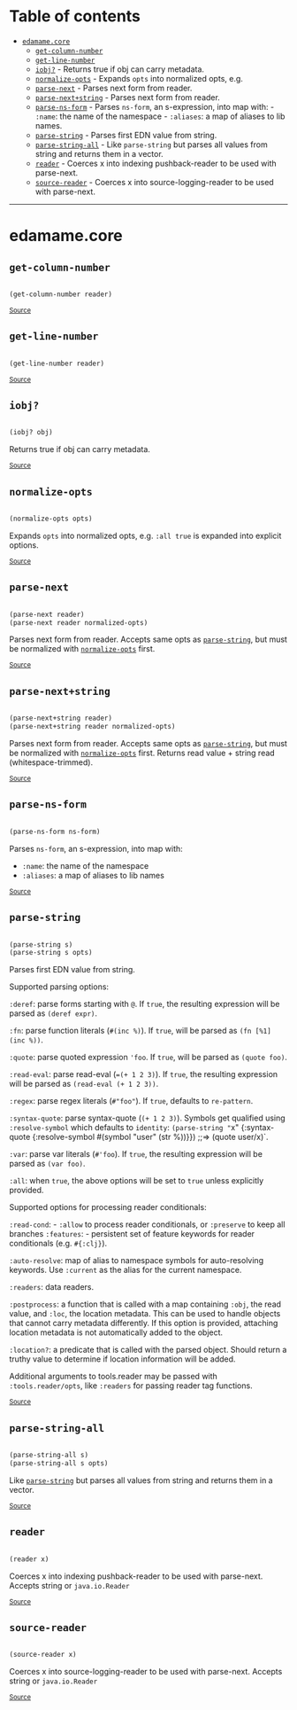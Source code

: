 # Table of contents
-  [`edamame.core`](#edamame.core) 
    -  [`get-column-number`](#edamame.core/get-column-number)
    -  [`get-line-number`](#edamame.core/get-line-number)
    -  [`iobj?`](#edamame.core/iobj?) - Returns true if obj can carry metadata.
    -  [`normalize-opts`](#edamame.core/normalize-opts) - Expands <code>opts</code> into normalized opts, e.g.
    -  [`parse-next`](#edamame.core/parse-next) - Parses next form from reader.
    -  [`parse-next+string`](#edamame.core/parse-next+string) - Parses next form from reader.
    -  [`parse-ns-form`](#edamame.core/parse-ns-form) - Parses <code>ns-form</code>, an s-expression, into map with: - <code>:name</code>: the name of the namespace - <code>:aliases</code>: a map of aliases to lib names.
    -  [`parse-string`](#edamame.core/parse-string) - Parses first EDN value from string.
    -  [`parse-string-all`](#edamame.core/parse-string-all) - Like <code>parse-string</code> but parses all values from string and returns them in a vector.
    -  [`reader`](#edamame.core/reader) - Coerces x into indexing pushback-reader to be used with parse-next.
    -  [`source-reader`](#edamame.core/source-reader) - Coerces x into source-logging-reader to be used with parse-next.

-----
# <a name="edamame.core">edamame.core</a>






## <a name="edamame.core/get-column-number">`get-column-number`</a><a name="edamame.core/get-column-number"></a>
``` clojure

(get-column-number reader)
```
<p><sub><a href="https://github.com/borkdude/edamame/blob/master/src/edamame/core.cljc#L90-L91">Source</a></sub></p>

## <a name="edamame.core/get-line-number">`get-line-number`</a><a name="edamame.core/get-line-number"></a>
``` clojure

(get-line-number reader)
```
<p><sub><a href="https://github.com/borkdude/edamame/blob/master/src/edamame/core.cljc#L87-L88">Source</a></sub></p>

## <a name="edamame.core/iobj?">`iobj?`</a><a name="edamame.core/iobj?"></a>
``` clojure

(iobj? obj)
```

Returns true if obj can carry metadata.
<p><sub><a href="https://github.com/borkdude/edamame/blob/master/src/edamame/core.cljc#L126-L131">Source</a></sub></p>

## <a name="edamame.core/normalize-opts">`normalize-opts`</a><a name="edamame.core/normalize-opts"></a>
``` clojure

(normalize-opts opts)
```

Expands `opts` into normalized opts, e.g. `:all true` is expanded
  into explicit options.
<p><sub><a href="https://github.com/borkdude/edamame/blob/master/src/edamame/core.cljc#L93-L97">Source</a></sub></p>

## <a name="edamame.core/parse-next">`parse-next`</a><a name="edamame.core/parse-next"></a>
``` clojure

(parse-next reader)
(parse-next reader normalized-opts)
```

Parses next form from reader. Accepts same opts as [`parse-string`](#edamame.core/parse-string),
  but must be normalized with [`normalize-opts`](#edamame.core/normalize-opts) first.
<p><sub><a href="https://github.com/borkdude/edamame/blob/master/src/edamame/core.cljc#L99-L112">Source</a></sub></p>

## <a name="edamame.core/parse-next+string">`parse-next+string`</a><a name="edamame.core/parse-next+string"></a>
``` clojure

(parse-next+string reader)
(parse-next+string reader normalized-opts)
```

Parses next form from reader. Accepts same opts as [`parse-string`](#edamame.core/parse-string),
  but must be normalized with [`normalize-opts`](#edamame.core/normalize-opts) first.
  Returns read value + string read (whitespace-trimmed).
<p><sub><a href="https://github.com/borkdude/edamame/blob/master/src/edamame/core.cljc#L114-L124">Source</a></sub></p>

## <a name="edamame.core/parse-ns-form">`parse-ns-form`</a><a name="edamame.core/parse-ns-form"></a>
``` clojure

(parse-ns-form ns-form)
```

Parses `ns-form`, an s-expression, into map with:
  - `:name`: the name of the namespace
  - `:aliases`: a map of aliases to lib names
<p><sub><a href="https://github.com/borkdude/edamame/blob/master/src/edamame/core.cljc#L133-L138">Source</a></sub></p>

## <a name="edamame.core/parse-string">`parse-string`</a><a name="edamame.core/parse-string"></a>
``` clojure

(parse-string s)
(parse-string s opts)
```

Parses first EDN value from string.

  Supported parsing options:

  `:deref`: parse forms starting with `@`. If `true`, the resulting
  expression will be parsed as `(deref expr)`.

  `:fn`: parse function literals (`#(inc %)`). If `true`, will be parsed as `(fn [%1] (inc %))`.

  `:quote`: parse quoted expression `'foo`. If `true`, will be parsed as `(quote foo)`.

  `:read-eval`: parse read-eval (`=(+ 1 2 3)`). If `true`, the
  resulting expression will be parsed as `(read-eval (+ 1 2 3))`.

  `:regex`: parse regex literals (`#"foo"`). If `true`, defaults to
  `re-pattern`.

  `:syntax-quote`: parse syntax-quote (`(+ 1 2 3)`). Symbols get
  qualified using `:resolve-symbol` which defaults to `identity`:
  `(parse-string "`x" {:syntax-quote {:resolve-symbol #(symbol "user" (str %))}})
  ;;=> (quote user/x)`.

  `:var`: parse var literals (`#'foo`). If `true`, the resulting
  expression will be parsed as `(var foo)`.

  `:all`: when `true`, the above options will be set to `true` unless
  explicitly provided.

  Supported options for processing reader conditionals:

  `:read-cond`: - `:allow` to process reader conditionals, or
                  `:preserve` to keep all branches
  `:features`: - persistent set of feature keywords for reader conditionals (e.g. `#{:clj}`).

  `:auto-resolve`: map of alias to namespace symbols for
  auto-resolving keywords. Use `:current` as the alias for the current
  namespace.

  `:readers`: data readers.

  `:postprocess`: a function that is called with a map containing
  `:obj`, the read value, and `:loc`, the location metadata. This can
  be used to handle objects that cannot carry metadata differently. If
  this option is provided, attaching location metadata is not
  automatically added to the object.

  `:location?`: a predicate that is called with the parsed
  object. Should return a truthy value to determine if location
  information will be added.

  Additional arguments to tools.reader may be passed with
  `:tools.reader/opts`, like `:readers` for passing reader tag functions.
  
<p><sub><a href="https://github.com/borkdude/edamame/blob/master/src/edamame/core.cljc#L8-L65">Source</a></sub></p>

## <a name="edamame.core/parse-string-all">`parse-string-all`</a><a name="edamame.core/parse-string-all"></a>
``` clojure

(parse-string-all s)
(parse-string-all s opts)
```

Like [`parse-string`](#edamame.core/parse-string) but parses all values from string and returns them
  in a vector.
<p><sub><a href="https://github.com/borkdude/edamame/blob/master/src/edamame/core.cljc#L67-L73">Source</a></sub></p>

## <a name="edamame.core/reader">`reader`</a><a name="edamame.core/reader"></a>
``` clojure

(reader x)
```

Coerces x into indexing pushback-reader to be used with
  parse-next. Accepts string or `java.io.Reader`
<p><sub><a href="https://github.com/borkdude/edamame/blob/master/src/edamame/core.cljc#L75-L79">Source</a></sub></p>

## <a name="edamame.core/source-reader">`source-reader`</a><a name="edamame.core/source-reader"></a>
``` clojure

(source-reader x)
```

Coerces x into source-logging-reader to be used with
  parse-next. Accepts string or `java.io.Reader`
<p><sub><a href="https://github.com/borkdude/edamame/blob/master/src/edamame/core.cljc#L81-L85">Source</a></sub></p>
